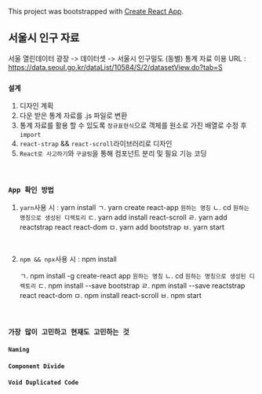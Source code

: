 This project was bootstrapped with [Create React App](https://github.com/facebook/create-react-app).

## 서울시 인구 자료

서울 열린데이터 광장 -> 데이터셋 -> 서울시 인구밀도 (동별) 통계 자료 이용
URL : https://data.seoul.go.kr/dataList/10584/S/2/datasetView.do?tab=S

### `설계`

1. 디자인 계획
2. 다운 받은 통계 자료를 .js 파일로 변환
3. 통계 자료를 활용 할 수 있도록 `정규표현식`으로 객체를 원소로 가진 배열로 수정 후 `import`
4. `react-strap` && `react-scroll`라이브러리로 디자인
5. `React로 사고하기`와 `구글링`을 통해 컴포넌트 분리 및 필요 기능 코딩

<br />

### `App 확인 방법`

1. `yarn`사용 시 : yarn install
    ㄱ. yarn create react-app `원하는 명칭`
    ㄴ. cd `원하는 명칭으로 생성된 디렉토리`
    ㄷ. yarn add install react-scroll
    ㄹ. yarn add reactstrap react react-dom
    ㅁ. yarn add bootstrap
    ㅂ. yarn start
<br/> 

2. `npm && npx`사용 시 : npm install

    ㄱ. npm install -g create-react app `원하는 명칭`
    ㄴ. cd `원하는 명칭으로 생성된 디렉토리`
    ㄷ. npm install --save bootstrap
    ㄹ. npm install --save reactstrap react react-dom
    ㅁ. npm install react-scroll
    ㅂ. npm start
<br/>

### `가장 많이 고민하고 현재도 고민하는 것`

#### `Naming` 
#### `Component Divide`
#### `Void Duplicated Code`
